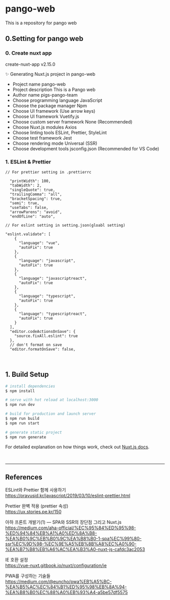 # pango-web

This is a repository for pango web

## 0.Setting for pango web

### 0. Create nuxt app
create-nuxt-app v2.15.0

:sparkles:  Generating Nuxt.js project in pango-web
* Project name pango-web
* Project description This is a Pango web
* Author name pigs-pango-team
* Choose programming language JavaScript
* Choose the package manager Npm
* Choose UI framework (Use arrow keys)
* Choose UI framework Vuetify.js
* Choose custom server framework None (Recommended)
* Choose Nuxt.js modules Axios
* Choose linting tools ESLint, Prettier, StyleLint
* Choose test framework Jest
* Choose rendering mode Universal (SSR)
* Choose development tools jsconfig.json (Recommended for VS Code)

### 1. ESLint & Prettier

```
// For prettier setting in .prettierrc

  "printWidth": 100,
  "tabWidth": 2,
  "singleQuote": true,
  "trailingComma": "all",
  "bracketSpacing": true,
  "semi": true,
  "useTabs": false,
  "arrowParens": "avoid",
  "endOfLine": "auto",
```

```
// For eslint setting in setting.json(gloabl setting)

"eslint.validate": [
    {
      "language": "vue",
      "autoFix": true
    },
    {
      "language": "javascript",
      "autoFix": true
    },
    {
      "language": "javascriptreact",
      "autoFix": true
    },
    {
      "language": "typescript",
      "autoFix": true
    },
    {
      "language": "typescriptreact",
      "autoFix": true
    }
  ],
  "editor.codeActionsOnSave": {
    "source.fixAll.eslint": true
  },
  // don't format on save
  "editor.formatOnSave": false,
```

<BR>

## 1. Build Setup

```bash
# install dependencies
$ npm install

# serve with hot reload at localhost:3000
$ npm run dev

# build for production and launch server
$ npm run build
$ npm run start

# generate static project
$ npm run generate
```

For detailed explanation on how things work, check out [Nuxt.js docs](https://nuxtjs.org).

<BR>

<HR>

## References
ESLint와 Prettier 함께 사용하기<br>
https://pravusid.kr/javascript/2019/03/10/eslint-prettier.html

Prettier 완벽 적용 (prettier 속성)<br>
https://ux.stories.pe.kr/150

아하 프론트 개발기(1) — SPA와 SSR의 장단점 그리고 Nuxt.js<br>
https://medium.com/aha-official/%EC%95%84%ED%95%98-%ED%94%84%EB%A1%A0%ED%8A%B8-%EA%B0%9C%EB%B0%9C%EA%B8%B0-1-spa%EC%99%80-ssr%EC%9D%98-%EC%9E%A5%EB%8B%A8%EC%A0%90-%EA%B7%B8%EB%A6%AC%EA%B3%A0-nuxt-js-cafdc3ac2053

IE 호환 설정<br>
https://vue-nuxt.gitbook.io/nuxt/configuration/ie

PWA를 구성하는 기술들<br>
https://medium.com/@euncho/pwa%EB%A5%BC-%EA%B5%AC%EC%84%B1%ED%95%98%EB%8A%94-%EA%B8%B0%EC%88%A0%EB%93%A4-a5be57df5575
